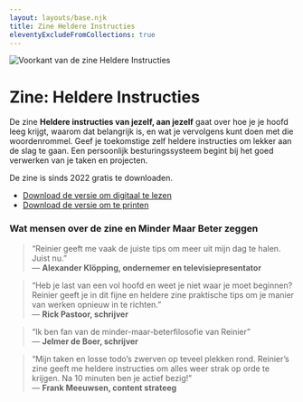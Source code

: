 ```yaml
---
layout: layouts/base.njk
title: Zine Heldere Instructies
eleventyExcludeFromCollections: true
---
```


<div class="break-out">
    <img src="/images/Cover-heldere-instructies.jpg" alt="Voorkant van de zine Heldere Instructies"/>
</div>
<h1 class="mb-8">Zine: Heldere Instructies</h1>

De zine **Heldere instructies van jezelf, aan jezelf** gaat over hoe je je hoofd leeg krijgt, waarom dat belangrijk is, en wat je vervolgens kunt doen met die woordenrommel. Geef je toekomstige zelf heldere instructies om lekker aan de slag te gaan. Een persoonlijk besturingssysteem begint bij het goed verwerken van je taken en projecten.

De zine is sinds 2022 gratis te downloaden.

- [Download de versie om digitaal te lezen](/downloads/Zine-Heldere-Instructies-v1-2-202006301616.pdf)
- [Download de versie om te printen](/downloads/Zine-Heldere-Instructies-v1-2-202006301616-print-versie.pdf)

### Wat mensen over de zine en Minder Maar Beter zeggen

> “Reinier geeft me vaak de juiste tips om meer uit mijn dag te halen. Juist nu.”   
— **Alexander Klöpping, ondernemer en televisiepresentator**

> “Heb je last van een vol hoofd en weet je niet waar je moet beginnen? Reinier geeft je in dit fijne en heldere zine praktische tips om je manier van werken opnieuw in te richten.”   
— **Rick Pastoor, schrijver**

> “Ik ben fan van de minder-maar-beterfilosofie van Reinier”   
— **Jelmer de Boer, schrijver**

> “Mijn taken en losse todo’s zwerven op teveel plekken rond. Reinier’s zine geeft me heldere instructies om alles weer strak op orde te krijgen. Na 10 minuten ben je actief bezig!”   
— **Frank Meeuwsen, content strateeg**
